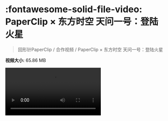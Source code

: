 # :fontawesome-solid-file-video: PaperClip × 东方时空 天问一号：登陆火星

> 回形针PaperClip / 合作视频 / PaperClip × 东方时空 天问一号：登陆火星

**视频大小**: 65.86 MB

<div class="video"><video src="https://file.hsyhx.top/archive/回形针PaperClip/合作视频/PaperClip × 东方时空 天问一号：登陆火星.mp4" controls preload>🤔 您的浏览器不支持 video 标签</video></div>